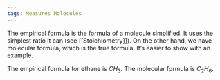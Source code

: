 ```yaml
---
tags: Measures Molecules
---
```


The empirical formula is the formula of a molecule simplified. It uses the simplest ratio it can (see [[Stoichiometry]]). On the other hand, we have molecular formula, which is the true formula. It’s easier to show with an example.

The empirical formula for ethane is $CH_{3}$. The molecular formula is $C_{2}H_{6}$.